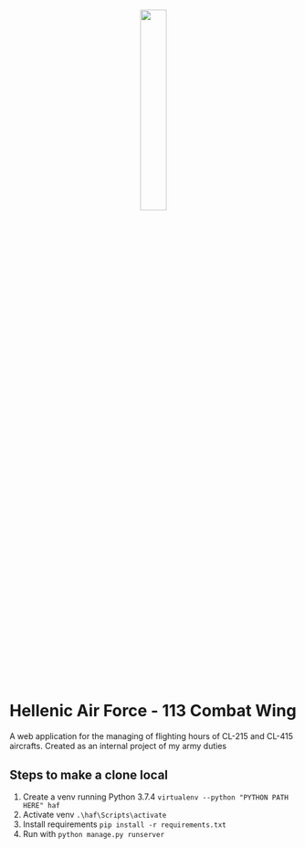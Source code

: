 # <p align="center"> <img src="https://upload.wikimedia.org/wikipedia/commons/thumb/d/d8/Seal_of_the_Hellenic_Air_Force.svg/800px-Seal_of_the_Hellenic_Air_Force.svg.png" width="30%" height="30%"> </p>
# Hellenic Air Force - 113 Combat Wing
 A web application for the managing of flighting hours of CL-215 and CL-415 aircrafts.
 Created as an internal project of my army duties
 
 ## Steps to make a clone local
 1. Create a venv running Python 3.7.4 ```virtualenv --python "PYTHON PATH HERE" haf ```
 2. Activate venv ```.\haf\Scripts\activate```
 3. Install requirements ```pip install -r requirements.txt```
 4. Run with ```python manage.py runserver```





